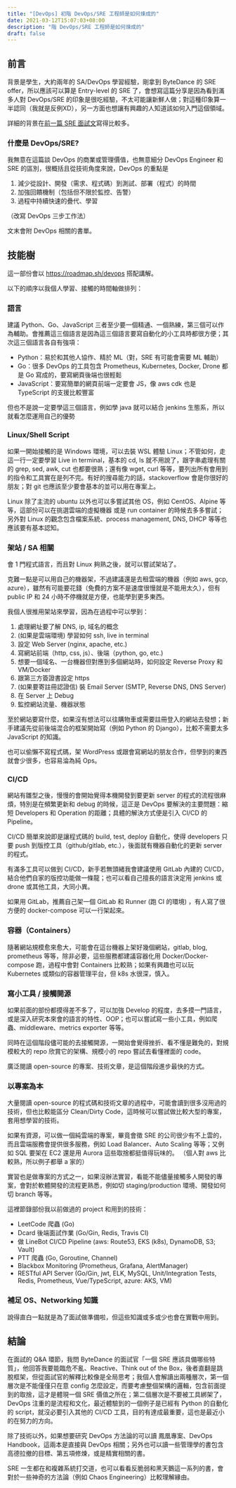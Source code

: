 ```yaml
---
title: "[DevOps] 初階 DevOps/SRE 工程師是如何煉成的"
date: 2021-03-12T15:07:03+08:00
description: "階 DevOps/SRE 工程師是如何煉成的"
draft: false
---
```


## 前言

背景是學生，大約兩年的 SA/DevOps 學習經驗，剛拿到 ByteDance 的 SRE offer，所以應該可以算是 Entry-level 的 SRE 了，會想寫這篇分享是因為看到滿多人對 DevOps/SRE 的印象是很吃經驗，不太可能讓新鮮人做；對這種印象算一半認同（我就是反例XD），另一方面也想讓有興趣的人知道該如何入門這個領域。

詳細的背景在[前一篇 SRE 面試文](https://www.ptt.cc/bbs/Soft_Job/M.1614755910.A.7C3.html)寫得比較多。

### 什麼是 DevOps/SRE?

我無意在這篇談 DevOps 的商業或管理價值，也無意細分 DevOps Engineer 和 SRE 的區別，很概括且從技術角度來說，DevOps 的重點是

1. 減少從設計、開發（需求、程式碼）到測試、部署（程式）的時間
2. 加強回饋機制（包括但不限於監控、告警）
3. 過程中持續快速的疊代、學習

（改寫 DevOps 三步工作法）

文末會附 DevOps 相關的書單。

## 技能樹

這一部份會以 https://roadmap.sh/devops 搭配講解。

以下的順序以我個人學習、接觸的時間軸做排列：

### 語言

建議 Python、Go、JavaScript 三者至少要一個精通、一個熟練，第三個可以作為輔助。會推薦這三個語言是因為這三個語言要寫自動化的小工具時都很方便；其次這三個語言各自有強項：

- Python：易於和其他人協作、精於 ML（對，SRE 有可能會需要 ML 輔助）
- Go：很多 DevOps 的工具包含 Prometheus, Kubernetes, Docker, Drone 都是 Go 寫成的，要寫網頁後端也很輕鬆
- JavaScript：要寫簡單的網頁前端一定要會 JS，像 aws cdk 也是 TypeScript 的支援比較豐富

但也不是說一定要學這三個語言，例如學 java 就可以結合 jenkins 生態系，所以就看怎麼運用自己的優勢

### Linux/Shell Script

如果一開始接觸的是 Windows 環境，可以去裝 WSL 體驗 Linux；不管如何，走這一行一定要學習 Live in terminal，基本的 cd, ls 就不用說了，跟字串處理有關的 grep, sed, awk, cut 也都要很熟；還有像 wget, curl 等等，要列出所有會用到的指令和工具實在是列不完。有好的搜尋能力的話，stackoverflow 會是你很好的朋友；對 git 也應該至少要會基本的並可以用在專案上。

Linux 除了主流的 ubuntu 以外也可以多嘗試其他 OS，例如 CentOS、Alpine 等等，這部份可以在挑選雲端的虛擬機器 或是 run container 的時候去多多嘗試；另外對 Linux 的觀念包含檔案系統、process management, DNS, DHCP 等等也應該要有基本認知。

### 架站 / SA 相關

會 1 門程式語言，而且對 Linux 夠熟之後，就可以嘗試架站了。

克難一點是可以用自己的機器架，不過建議還是去租雲端的機器（例如 aws, gcp, azure），雖然有可能要花錢（免費的方案不是速度很慢就是不能用太久），但有 public IP 和 24 小時不停機就是方便，也能學到更多東西。

我個人很推用架站來學習，因為在過程中可以學到：

1. 處理網址要了解 DNS, ip, 域名的概念
2. (如果是雲端環境) 學習如何 ssh, live in terminal
3. 設定 Web Server (nginx, apache, etc.)
4. 寫網站前端（http, css, js）、後端（python, go, etc.)
5. 想要一個域名、一台機器但對應到多個網站時，如何設定 Reverse Proxy 和 VM/Docker
6. 跟第三方簽證書設定 https 
7. (如果要寄註冊認證信) 裝 Email Server (SMTP, Reverse DNS, DNS Server)
8. 在 Server 上 Debug 
9. 監控網站流量、機器狀態

至於網站要寫什麼，如果沒有想法可以往購物車或需要註冊登入的網站去發想；新手建議先從前後端混合的框架開始寫（例如 Python 的 Django），比較不需要太多 JavaScript 的知識。

也可以偷懶不寫程式碼，架 WordPress 或跟會寫網站的朋友合作，但學到的東西就會少很多，也容易淪為純 Ops。

### CI/CD

網站有雛型之後，慢慢的會開始覺得本機開發到要更新 server 的程式的流程很麻煩，特別是在頻繁更新和 debug 的時候，這正是 DevOps 要解決的主要問題：縮短 Developers 和 Operation 的距離；具體的解決方式便是引入 CI/CD 的 Pipeline。

CI/CD 簡單來說即是讓程式碼的 build, test, deploy 自動化，使得 developers 只要 push 到版控工具（github/gitlab, etc.），後面就有機器自動化的更新 server 的程式。

有滿多工具可以做到 CI/CD，新手若無頭緒我會建議使用 GitLab 內建的 CI/CD，結合他們自家的版控功能做一條龍；也可以看自己擅長的語言決定用 jenkins 或 drone 或其他工具，大同小異。

如果用 GitLab，推薦自己架一個 GitLab 和 Runner (跑 CI 的環境) ，有人寫了很方便的 docker-compose 可以一行架起來。

### 容器（Containers）

隨著網站規模愈來愈大，可能會在這台機器上架好幾個網站，gitlab, blog, prometheus 等等，除非必要，這些服務都建議容器化用 Docker/Docker-compose 跑，過程中會對 Containers 比較熟；如果有興趣也可以玩 Kubernetes 或類似的容器管理平台，但 k8s 水很深，慎入。

### 寫小工具 / 接觸開源

如果前面的部份都摸得差不多了，可以加強 Develop 的程度，去多摸一門語言，或是深入研究本來會的語言的特性、OOP；也可以嘗試寫一些小工具，例如爬蟲、middleware、metrics exporter 等等。

同時在這個階段儘可能的去接觸開源，一開始會覺得挫折、看不懂是難免的，對規模較大的 repo 欣賞它的架構、規模小的 repo 嘗試去看懂裡面的 code。

廣泛閱讀 open-source 的專案、技術文章，是這個階段進步最快的方式。

### 以專案為本

大量閱讀 open-source 的程式碼和技術文章的過程中，可能會讀到很多沒用過的技術，但也比較能區分 Clean/Dirty Code，這時候可以嘗試做比較大型的專案，套用想學習的技術。

如果有資源，可以做一個純雲端的專案，畢竟會徵 SRE 的公司很少有不上雲的，而且雲端服務會提供很多服務，例如 Load Balancer、Auto Scaling 等等；又例如 SQL 要架在 EC2 還是用 Aurora 這些取捨都挺值得玩味的。
（個人對 aws 比較熟，所以例子都舉 a 家的）

實習也是做專案的方式之一，如果沒辦法實習，看能不能儘量接觸多人開發的專案，會對於軟體開發的流程更熟悉，例如切 staging/production 環境、開發如何切 branch 等等。

這裡節錄部份我以前做過的 project 和用到的技術：

- LeetCode 爬蟲 (Go)
- Dcard 後端面試作業 (Go/Gin, Redis, Travis CI)
- 做 LineBot CI/CD Pipeline (aws: Route53, EKS (k8s), DynamoDB, S3; Vault)
- PTT 爬蟲 (Go, Goroutine, Channel)
- Blackbox Monitoring (Prometheus, Grafana, AlertManager)
- RESTful API Server (Go/Gin, jwt, ELK, MySQL, Unit/Integration Tests, Redis, Prometheus, Vue/TypeScript, azure: AKS, VM)

### 補足 OS、Networking 知識

說得直白一點就是為了面試做準備啦，但這些知識或多或少也會在實戰中用到。

## 結論

在面試的 Q&A 環節，我問 ByteDance 的面試官「一個 SRE 應該具備哪些特質」，他回答我要能臨危不亂、Reactive、Think out of the Box，後者直翻是跳脫框架，但從面試官的解釋比較像是全局思考；我個人會解讀出兩種層次，第一個層次是不能僅僅只在意 config 怎麼設定，而要考慮整個架構的邏輯，包含前面提到的取捨，這才是體現一個 SRE 價值之所在；第二個層次是不要被工具綁架了，DevOps 注重的是流程和文化，最近體驗到的一個例子是已經有 Python 的自動化的 script，就沒必要引入其他的 CI/CD 工具，目的有達成最重要，這也是最近小的在努力的方向。

除了技術以外，如果想要研究 DevOps 方法論的可以讀 鳳凰專案、DevOps Handbook，這兩本是直接與 DevOps 相關；另外也可以讀一些管理學的書包含高德拉撤的目標、第五項修煉，或是精實相關的書。

SRE 一生都在和複雜系統打交道，也可以看看反脆弱和黑天鵝這一系列的書，會對於一些神奇的方法論（例如 Chaos Engineering）比較理解緣由。